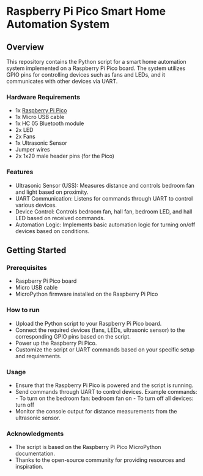 # Raspberry Pi Pico Smart Home Automation System

## Overview
This repository contains the Python script for a smart home automation system implemented on a Raspberry Pi Pico board. The system utilizes GPIO pins for controlling devices such as fans and LEDs, and it communicates with other devices via UART.

### Hardware Requirements

- 1x [Raspberry Pi Pico](https://www.raspberrypi.org/products/raspberry-pi-pico/)
- 1x Micro USB cable
- 1x HC 05 Bluetooth module
- 2x LED
- 2x Fans
- 1x Ultrasonic Sensor
- Jumper wires
- 2x 1x20 male header pins (for the Pico)

### Features

- Ultrasonic Sensor (USS): Measures distance and controls bedroom fan and light based on proximity.
- UART Communication: Listens for commands through UART to control various devices.
- Device Control: Controls bedroom fan, hall fan, bedroom LED, and hall LED based on received commands.
- Automation Logic: Implements basic automation logic for turning on/off devices based on conditions.

## Getting Started

### Prerequisites

- Raspberry Pi Pico board
- Micro USB cable
- MicroPython firmware installed on the Raspberry Pi Pico

### How to run

- Upload the Python script to your Raspberry Pi Pico board.
- Connect the required devices (fans, LEDs, ultrasonic sensor) to the corresponding GPIO pins based on the script.
- Power up the Raspberry Pi Pico.
- Customize the script or UART commands based on your specific setup and requirements.

### Usage

- Ensure that the Raspberry Pi Pico is powered and the script is running.
- Send commands through UART to control devices. Example commands:
      - To turn on the bedroom fan: bedroom fan on
      - To turn off all devices: turn off
- Monitor the console output for distance measurements from the ultrasonic sensor.

### Acknowledgments
- The script is based on the Raspberry Pi Pico MicroPython documentation.
- Thanks to the open-source community for providing resources and inspiration.
